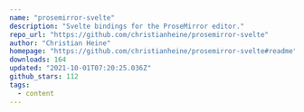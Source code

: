 ```yaml
---
name: "prosemirror-svelte"
description: "Svelte bindings for the ProseMirror editor."
repo_url: "https://github.com/christianheine/prosemirror-svelte"
author: "Christian Heine"
homepage: "https://github.com/christianheine/prosemirror-svelte#readme"
downloads: 164
updated: "2021-10-01T07:20:25.036Z"
github_stars: 112
tags: 
  - content
---
```

